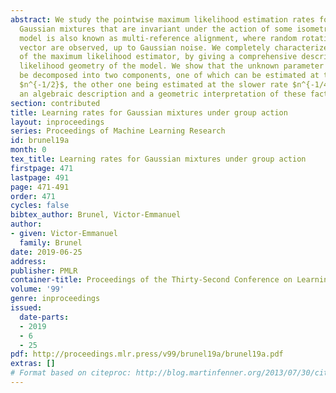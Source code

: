 ```yaml
---
abstract: We study the pointwise maximum likelihood estimation rates for a class of
  Gaussian mixtures that are invariant under the action of some isometry group. This
  model is also known as multi-reference alignment, where random rotations of a given
  vector are observed, up to Gaussian noise. We completely characterize the speed
  of the maximum likelihood estimator, by giving a comprehensive description of the
  likelihood geometry of the model. We show that the unknown parameter can always
  be decomposed into two components, one of which can be estimated at the fast rate
  $n^{-1/2}$, the other one being estimated at the slower rate $n^{-1/4}$. We provide
  an algebraic description and a geometric interpretation of these facts.
section: contributed
title: Learning rates for Gaussian mixtures under group action
layout: inproceedings
series: Proceedings of Machine Learning Research
id: brunel19a
month: 0
tex_title: Learning rates for Gaussian mixtures under group action
firstpage: 471
lastpage: 491
page: 471-491
order: 471
cycles: false
bibtex_author: Brunel, Victor-Emmanuel
author:
- given: Victor-Emmanuel
  family: Brunel
date: 2019-06-25
address: 
publisher: PMLR
container-title: Proceedings of the Thirty-Second Conference on Learning Theory
volume: '99'
genre: inproceedings
issued:
  date-parts:
  - 2019
  - 6
  - 25
pdf: http://proceedings.mlr.press/v99/brunel19a/brunel19a.pdf
extras: []
# Format based on citeproc: http://blog.martinfenner.org/2013/07/30/citeproc-yaml-for-bibliographies/
---
```

